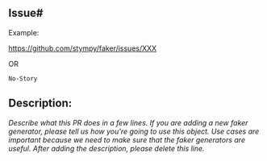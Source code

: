 Issue# 
------

Example:

https://github.com/stympy/faker/issues/XXX

OR

`No-Story`

Description:
------
*Describe what this PR does in a few lines. If you are adding a new faker generator, please tell us how you're going to use this object. Use cases are important because we need to make sure that the faker generators are useful. After adding the description, please delete this line.*
